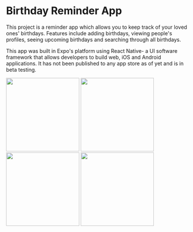 # Birthday Reminder App

This project is a reminder app which allows you to keep track of your loved ones' birthdays. Features include adding birthdays, viewing people's profiles, seeing upcoming birthdays and searching through all birthdays. 

This app was built in Expo's platform using React Native- a UI software framework that allows developers to build web, iOS and Android applications. 
It has not been published to any app store as of yet and is in beta testing. 

<p float = "left">
<img src="https://github.com/debbie-lyv/Birthday-App/assets/99438507/cd70d977-7433-4438-ab65-51975c4a4fdb" height="200">
<img src="https://github.com/debbie-lyv/Birthday-App/assets/99438507/98bb9ebb-c09c-4ddf-b8d0-e437d6e47a63" height="200">
<img src="https://github.com/debbie-lyv/Birthday-App/assets/99438507/aff07cc7-5401-41c5-9227-f0614576c58f" height="200">
<img src="https://github.com/debbie-lyv/Birthday-App/assets/99438507/f8bcd1a8-0599-43ab-a838-5db1a6155b3a" height="200">
</p>
